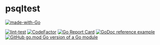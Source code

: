 # psqltest
[![made-with-Go](https://img.shields.io/badge/Made%20with-Go-1f425f.svg)](https://go.dev/)

[![lint-test](https://github.com/adrianbrad/psqlutil/workflows/lint-test/badge.svg)](https://github.com/adrianbrad/psqlutil/actions?query=workflow%3Alint-test)
[![CodeFactor](https://www.codefactor.io/repository/github/adrianbrad/psqltest/badge)](https://www.codefactor.io/repository/github/adrianbrad/psqltest)
[![Go Report Card](https://goreportcard.com/badge/github.com/adrianbrad/psqltest)](https://goreportcard.com/report/github.com/adrianbrad/psqltest)
[![GoDoc reference example](https://img.shields.io/badge/godoc-reference-blue.svg)](https://godoc.org/adrianbrad/psqltest)
[![GitHub go.mod Go version of a Go module](https://img.shields.io/github/go-mod/go-version/adrianbrad/psqltest)](https://github.com/adrianbrad/psqltest)
